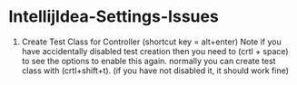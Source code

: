 # IntellijIdea-Settings-Issues


1. Create Test Class for Controller (shortcut key = alt+enter) Note if you have accidentally disabled test creation then you need to (crtl + space) to see the options to enable this again. normally you can create test class with (crtl+shift+t). (if you have not disabled it, it should work fine)
